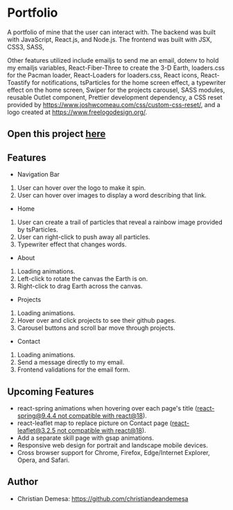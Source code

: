 # Portfolio
A portfolio of mine that the user can interact with. The backend was built with JavaScript, React.js, and Node.js. The frontend was built with JSX, CSS3, SASS, 

Other features utilized include emailjs to send me an email, dotenv to hold my emailjs variables, React-Fiber-Three to create the 3-D Earth, loaders.css for the Pacman loader, React-Loaders for loaders.css, React icons, React-Toastify for notifications, tsParticles for the home screen effect, a typewriter effect on the home screen, Swiper for the projects carousel, SASS modules, reusable Outlet component, Prettier development dependency, a CSS reset provided by https://www.joshwcomeau.com/css/custom-css-reset/, and a logo created at https://www.freelogodesign.org/.

## Open this project [here](https://christian-demesa-portfolio.netlify.app/)

## Features
- Navigation Bar
1. User can hover over the logo to make it spin.
2. User can hover over images to display a word describing that link.

- Home
1. User can create a trail of particles that reveal a rainbow image provided by tsParticles.
2. User can right-click to push away all particles.
3. Typewriter effect that changes words.

- About
1. Loading animations.
2. Left-click to rotate the canvas the Earth is on.
3. Right-click to drag Earth across the canvas.

- Projects
1. Loading animations.
2. Hover over and click projects to see their github pages.
3. Carousel buttons and scroll bar move through projects.

- Contact
1. Loading animations.
2. Send a message directly to my email.
3. Frontend validations for the email form.

## Upcoming Features
- react-spring animations when hovering over each page's title ([react-spring@9.4.4 not compatible with react@18](https://github.com/pmndrs/react-spring/issues/1870)).
- react-leaflet map to replace picture on Contact page ([react-leaflet@3.2.5 not compatible with react@18](https://github.com/PaulLeCam/react-leaflet/issues/936)).
- Add a separate skill page with gsap animations.
- Responsive web design for portrait and landscape mobile devices.
- Cross browser support for Chrome, Firefox, Edge/Internet Explorer, Opera, and Safari.

## Author
- Christian Demesa: https://github.com/christiandeandemesa
